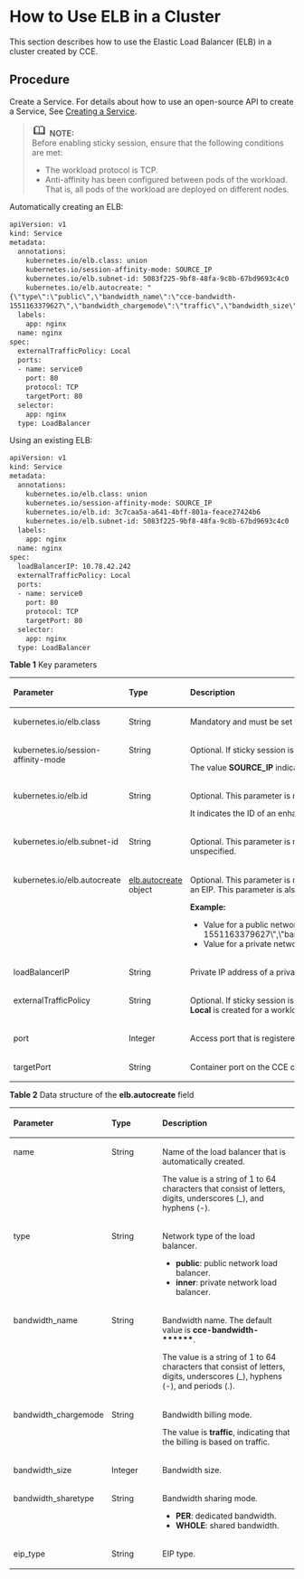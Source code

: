 # How to Use ELB in a Cluster<a name="cce_02_0087"></a>

This section describes how to use the Elastic Load Balancer \(ELB\) in a cluster created by CCE.

## Procedure<a name="section50156865193415"></a>

Create a Service. For details about how to use an open-source API to create a Service, See  [Creating a Service](creating-a-service.md).

>![](public_sys-resources/icon-note.gif) **NOTE:**   
>Before enabling sticky session, ensure that the following conditions are met:  
>-   The workload protocol is TCP.  
>-   Anti-affinity has been configured between pods of the workload. That is, all pods of the workload are deployed on different nodes.  

Automatically creating an ELB:

```
apiVersion: v1 
kind: Service 
metadata: 
  annotations:   
    kubernetes.io/elb.class: union
    kubernetes.io/session-affinity-mode: SOURCE_IP
    kubernetes.io/elb.subnet-id: 5083f225-9bf8-48fa-9c8b-67bd9693c4c0
    kubernetes.io/elb.autocreate: "{\"type\":\"public\",\"bandwidth_name\":\"cce-bandwidth-1551163379627\",\"bandwidth_chargemode\":\"traffic\",\"bandwidth_size\":5,\"bandwidth_sharetype\":\"PER\",\"eip_type\":\"5_bgp\",\"name\":\"james\"}"
  labels: 
    app: nginx 
  name: nginx 
spec: 
  externalTrafficPolicy: Local
  ports: 
  - name: service0 
    port: 80
    protocol: TCP 
    targetPort: 80
  selector: 
    app: nginx 
  type: LoadBalancer
```

Using an existing ELB:

```
apiVersion: v1 
kind: Service 
metadata: 
  annotations:   
    kubernetes.io/elb.class: union
    kubernetes.io/session-affinity-mode: SOURCE_IP
    kubernetes.io/elb.id: 3c7caa5a-a641-4bff-801a-feace27424b6
    kubernetes.io/elb.subnet-id: 5083f225-9bf8-48fa-9c8b-67bd9693c4c0
  labels: 
    app: nginx 
  name: nginx 
spec: 
  loadBalancerIP: 10.78.42.242
  externalTrafficPolicy: Local
  ports: 
  - name: service0 
    port: 80
    protocol: TCP 
    targetPort: 80
  selector: 
    app: nginx 
  type: LoadBalancer
```

**Table  1**  Key parameters

<a name="table1819001615355"></a>
<table><thead align="left"><tr id="row1519121663519"><th class="cellrowborder" valign="top" width="34.28657134286571%" id="mcps1.2.4.1.1"><p id="p18191161619356"><a name="p18191161619356"></a><a name="p18191161619356"></a>Parameter</p>
</th>
<th class="cellrowborder" valign="top" width="14.118588141185882%" id="mcps1.2.4.1.2"><p id="p1191141613357"><a name="p1191141613357"></a><a name="p1191141613357"></a>Type</p>
</th>
<th class="cellrowborder" valign="top" width="51.594840515948405%" id="mcps1.2.4.1.3"><p id="p1919116161353"><a name="p1919116161353"></a><a name="p1919116161353"></a>Description</p>
</th>
</tr>
</thead>
<tbody><tr id="row7430236123515"><td class="cellrowborder" valign="top" width="34.28657134286571%" headers="mcps1.2.4.1.1 "><p id="p2430336153520"><a name="p2430336153520"></a><a name="p2430336153520"></a>kubernetes.io/elb.class</p>
</td>
<td class="cellrowborder" valign="top" width="14.118588141185882%" headers="mcps1.2.4.1.2 "><p id="p19430103693512"><a name="p19430103693512"></a><a name="p19430103693512"></a>String</p>
</td>
<td class="cellrowborder" valign="top" width="51.594840515948405%" headers="mcps1.2.4.1.3 "><p id="p1380805311426"><a name="p1380805311426"></a><a name="p1380805311426"></a>Mandatory and must be set to <span class="uicontrol" id="uicontrol16781216134315"><a name="uicontrol16781216134315"></a><a name="uicontrol16781216134315"></a><b>union</b></span> if an enhanced load balancer is in use.</p>
</td>
</tr>
<tr id="row15191171618357"><td class="cellrowborder" valign="top" width="34.28657134286571%" headers="mcps1.2.4.1.1 "><p id="p204451615124716"><a name="p204451615124716"></a><a name="p204451615124716"></a>kubernetes.io/session-affinity-mode</p>
</td>
<td class="cellrowborder" valign="top" width="14.118588141185882%" headers="mcps1.2.4.1.2 "><p id="p1090683224719"><a name="p1090683224719"></a><a name="p1090683224719"></a>String</p>
</td>
<td class="cellrowborder" valign="top" width="51.594840515948405%" headers="mcps1.2.4.1.3 "><p id="p12830929125713"><a name="p12830929125713"></a><a name="p12830929125713"></a>Optional. If sticky session is enabled, add this parameter.</p>
<p id="p16904132104710"><a name="p16904132104710"></a><a name="p16904132104710"></a>The value <strong id="b10851032194318"><a name="b10851032194318"></a><a name="b10851032194318"></a>SOURCE_IP</strong> indicates that listeners ensure sticky session based on source IP addresses.</p>
</td>
</tr>
<tr id="row81941516153513"><td class="cellrowborder" valign="top" width="34.28657134286571%" headers="mcps1.2.4.1.1 "><p id="p4764162894719"><a name="p4764162894719"></a><a name="p4764162894719"></a>kubernetes.io/elb.id</p>
</td>
<td class="cellrowborder" valign="top" width="14.118588141185882%" headers="mcps1.2.4.1.2 "><p id="p77621528184710"><a name="p77621528184710"></a><a name="p77621528184710"></a>String</p>
</td>
<td class="cellrowborder" valign="top" width="51.594840515948405%" headers="mcps1.2.4.1.3 "><p id="p59344376579"><a name="p59344376579"></a><a name="p59344376579"></a>Optional. This parameter is mandatory if an existing ELB is used.</p>
<p id="p416573016509"><a name="p416573016509"></a><a name="p416573016509"></a>It indicates the ID of an enhanced load balancer.</p>
</td>
</tr>
<tr id="row201957167350"><td class="cellrowborder" valign="top" width="34.28657134286571%" headers="mcps1.2.4.1.1 "><p id="p18758202864719"><a name="p18758202864719"></a><a name="p18758202864719"></a>kubernetes.io/elb.subnet-id</p>
</td>
<td class="cellrowborder" valign="top" width="14.118588141185882%" headers="mcps1.2.4.1.2 "><p id="p336744055219"><a name="p336744055219"></a><a name="p336744055219"></a>String</p>
</td>
<td class="cellrowborder" valign="top" width="51.594840515948405%" headers="mcps1.2.4.1.3 "><p id="p2075662814474"><a name="p2075662814474"></a><a name="p2075662814474"></a>Optional. This parameter is mandatory only if a load balancer will be automatically created. For clusters of v1.11.7-r0 or later, this parameter can be left unspecified.</p>
</td>
</tr>
<tr id="row1719518169356"><td class="cellrowborder" valign="top" width="34.28657134286571%" headers="mcps1.2.4.1.1 "><p id="p9754162844712"><a name="p9754162844712"></a><a name="p9754162844712"></a>kubernetes.io/elb.autocreate</p>
</td>
<td class="cellrowborder" valign="top" width="14.118588141185882%" headers="mcps1.2.4.1.2 "><p id="en-us_topic_0079615000_p32706975"><a name="en-us_topic_0079615000_p32706975"></a><a name="en-us_topic_0079615000_p32706975"></a><a href="#table19417184671919">elb.autocreate</a> object</p>
</td>
<td class="cellrowborder" valign="top" width="51.594840515948405%" headers="mcps1.2.4.1.3 "><p id="p127521028194718"><a name="p127521028194718"></a><a name="p127521028194718"></a>Optional. This parameter is mandatory if a public network load balancer will be automatically created. The system will create an enhanced load balancer and an EIP. This parameter is also mandatory if a private network load balancer will be automatically created. The system will create an enhanced load balancer.</p>
<p id="p115519391615"><a name="p115519391615"></a><a name="p115519391615"></a><strong id="b1574518310446"><a name="b1574518310446"></a><a name="b1574518310446"></a>Example:</strong></p>
<a name="ul286913611614"></a><a name="ul286913611614"></a><ul id="ul286913611614"><li>Value for a public network load balancer that is automatically created: "{\"type\":\"public\",\"bandwidth_name\":\"cce-bandwidth-1551163379627\",\"bandwidth_chargemode\":\"traffic\",\"bandwidth_size\":5,\"bandwidth_sharetype\":\"PER\",\"eip_type\":\"5_bgp\",\"name\":\"james\"}"</li><li>Value for a private network load balancer that is automatically created: "{\"type\":\"inner\"}"</li></ul>
</td>
</tr>
<tr id="row121515334113"><td class="cellrowborder" valign="top" width="34.28657134286571%" headers="mcps1.2.4.1.1 "><p id="p92162033131111"><a name="p92162033131111"></a><a name="p92162033131111"></a>loadBalancerIP</p>
</td>
<td class="cellrowborder" valign="top" width="14.118588141185882%" headers="mcps1.2.4.1.2 "><p id="en-us_topic_0079615000_p47822814"><a name="en-us_topic_0079615000_p47822814"></a><a name="en-us_topic_0079615000_p47822814"></a>String</p>
</td>
<td class="cellrowborder" valign="top" width="51.594840515948405%" headers="mcps1.2.4.1.3 "><p id="p7217113331120"><a name="p7217113331120"></a><a name="p7217113331120"></a>Private IP address of a private network load balancer or public IP address of a public network load balancer.</p>
</td>
</tr>
<tr id="row14980162901115"><td class="cellrowborder" valign="top" width="34.28657134286571%" headers="mcps1.2.4.1.1 "><p id="p398162913117"><a name="p398162913117"></a><a name="p398162913117"></a>externalTrafficPolicy</p>
</td>
<td class="cellrowborder" valign="top" width="14.118588141185882%" headers="mcps1.2.4.1.2 "><p id="p142173231413"><a name="p142173231413"></a><a name="p142173231413"></a>String</p>
</td>
<td class="cellrowborder" valign="top" width="51.594840515948405%" headers="mcps1.2.4.1.3 "><p id="p119811329111112"><a name="p119811329111112"></a><a name="p119811329111112"></a>Optional. If sticky session is enabled, add this parameter so requests are transferred to a fixed node. If a LoadBalancer Service with this parameter set to <strong id="b134197138450"><a name="b134197138450"></a><a name="b134197138450"></a>Local</strong> is created for a workload, the workload can be accessed only when the client is installed on the same node as the server.</p>
</td>
</tr>
<tr id="row17120113981313"><td class="cellrowborder" valign="top" width="34.28657134286571%" headers="mcps1.2.4.1.1 "><p id="p17120639161311"><a name="p17120639161311"></a><a name="p17120639161311"></a>port</p>
</td>
<td class="cellrowborder" valign="top" width="14.118588141185882%" headers="mcps1.2.4.1.2 "><p id="p1120939161311"><a name="p1120939161311"></a><a name="p1120939161311"></a>Integer</p>
</td>
<td class="cellrowborder" valign="top" width="51.594840515948405%" headers="mcps1.2.4.1.3 "><p id="p1120163961310"><a name="p1120163961310"></a><a name="p1120163961310"></a>Access port that is registered on the load balancer and mapped to the cluster-internal IP address.</p>
</td>
</tr>
<tr id="row02694357138"><td class="cellrowborder" valign="top" width="34.28657134286571%" headers="mcps1.2.4.1.1 "><p id="p627233515132"><a name="p627233515132"></a><a name="p627233515132"></a>targetPort</p>
</td>
<td class="cellrowborder" valign="top" width="14.118588141185882%" headers="mcps1.2.4.1.2 "><p id="p19272143531318"><a name="p19272143531318"></a><a name="p19272143531318"></a>String</p>
</td>
<td class="cellrowborder" valign="top" width="51.594840515948405%" headers="mcps1.2.4.1.3 "><p id="p8272035161316"><a name="p8272035161316"></a><a name="p8272035161316"></a>Container port on the CCE console.</p>
</td>
</tr>
</tbody>
</table>

**Table  2**  Data structure of the  **elb.autocreate**  field

<a name="table19417184671919"></a>
<table><thead align="left"><tr id="row14418174611912"><th class="cellrowborder" valign="top" width="29.727027297270276%" id="mcps1.2.4.1.1"><p id="p1141924611199"><a name="p1141924611199"></a><a name="p1141924611199"></a>Parameter</p>
</th>
<th class="cellrowborder" valign="top" width="18.678132186781323%" id="mcps1.2.4.1.2"><p id="p1641911466191"><a name="p1641911466191"></a><a name="p1641911466191"></a>Type</p>
</th>
<th class="cellrowborder" valign="top" width="51.594840515948405%" id="mcps1.2.4.1.3"><p id="p1941920463197"><a name="p1941920463197"></a><a name="p1941920463197"></a>Description</p>
</th>
</tr>
</thead>
<tbody><tr id="row194191846181915"><td class="cellrowborder" valign="top" width="29.727027297270276%" headers="mcps1.2.4.1.1 "><p id="p152321411112318"><a name="p152321411112318"></a><a name="p152321411112318"></a>name</p>
</td>
<td class="cellrowborder" valign="top" width="18.678132186781323%" headers="mcps1.2.4.1.2 "><p id="p7419646171920"><a name="p7419646171920"></a><a name="p7419646171920"></a>String</p>
</td>
<td class="cellrowborder" valign="top" width="51.594840515948405%" headers="mcps1.2.4.1.3 "><p id="p87791494919"><a name="p87791494919"></a><a name="p87791494919"></a>Name of the load balancer that is automatically created.</p>
<p id="p9912132016296"><a name="p9912132016296"></a><a name="p9912132016296"></a>The value is a string of 1 to 64 characters that consist of letters, digits, underscores (_), and hyphens (-).</p>
</td>
</tr>
<tr id="row142064681919"><td class="cellrowborder" valign="top" width="29.727027297270276%" headers="mcps1.2.4.1.1 "><p id="p20862285225"><a name="p20862285225"></a><a name="p20862285225"></a>type</p>
</td>
<td class="cellrowborder" valign="top" width="18.678132186781323%" headers="mcps1.2.4.1.2 "><p id="p8420746101918"><a name="p8420746101918"></a><a name="p8420746101918"></a>String</p>
</td>
<td class="cellrowborder" valign="top" width="51.594840515948405%" headers="mcps1.2.4.1.3 "><p id="p4703183013491"><a name="p4703183013491"></a><a name="p4703183013491"></a>Network type of the load balancer.</p>
<a name="ul152311045124913"></a><a name="ul152311045124913"></a><ul id="ul152311045124913"><li><strong id="b569141515463"><a name="b569141515463"></a><a name="b569141515463"></a>public</strong>: public network load balancer.</li><li><strong id="b1443315167463"><a name="b1443315167463"></a><a name="b1443315167463"></a>inner</strong>: private network load balancer.</li></ul>
</td>
</tr>
<tr id="row194201046151910"><td class="cellrowborder" valign="top" width="29.727027297270276%" headers="mcps1.2.4.1.1 "><p id="p128042817221"><a name="p128042817221"></a><a name="p128042817221"></a>bandwidth_name</p>
</td>
<td class="cellrowborder" valign="top" width="18.678132186781323%" headers="mcps1.2.4.1.2 "><p id="p1142084619195"><a name="p1142084619195"></a><a name="p1142084619195"></a>String</p>
</td>
<td class="cellrowborder" valign="top" width="51.594840515948405%" headers="mcps1.2.4.1.3 "><p id="p6964103318220"><a name="p6964103318220"></a><a name="p6964103318220"></a>Bandwidth name. The default value is <strong id="b13335121924617"><a name="b13335121924617"></a><a name="b13335121924617"></a>cce-bandwidth-******</strong>.</p>
<p id="p1236952875020"><a name="p1236952875020"></a><a name="p1236952875020"></a>The value is a string of 1 to 64 characters that consist of letters, digits, underscores (_), hyphens (-), and periods (.).</p>
</td>
</tr>
<tr id="row942194619199"><td class="cellrowborder" valign="top" width="29.727027297270276%" headers="mcps1.2.4.1.1 "><p id="p77502811221"><a name="p77502811221"></a><a name="p77502811221"></a>bandwidth_chargemode</p>
</td>
<td class="cellrowborder" valign="top" width="18.678132186781323%" headers="mcps1.2.4.1.2 "><p id="p11421446191914"><a name="p11421446191914"></a><a name="p11421446191914"></a>String</p>
</td>
<td class="cellrowborder" valign="top" width="51.594840515948405%" headers="mcps1.2.4.1.3 "><p id="p3178181495216"><a name="p3178181495216"></a><a name="p3178181495216"></a>Bandwidth billing mode.</p>
<p id="p17993157195913"><a name="p17993157195913"></a><a name="p17993157195913"></a>The value is <strong id="b267410514014"><a name="b267410514014"></a><a name="b267410514014"></a>traffic</strong>, indicating that the billing is based on traffic.</p>
</td>
</tr>
<tr id="row124211046101910"><td class="cellrowborder" valign="top" width="29.727027297270276%" headers="mcps1.2.4.1.1 "><p id="p187492819229"><a name="p187492819229"></a><a name="p187492819229"></a>bandwidth_size</p>
</td>
<td class="cellrowborder" valign="top" width="18.678132186781323%" headers="mcps1.2.4.1.2 "><p id="p114229463196"><a name="p114229463196"></a><a name="p114229463196"></a>Integer</p>
</td>
<td class="cellrowborder" valign="top" width="51.594840515948405%" headers="mcps1.2.4.1.3 "><p id="p12958233152218"><a name="p12958233152218"></a><a name="p12958233152218"></a>Bandwidth size.</p>
</td>
</tr>
<tr id="row1942224601917"><td class="cellrowborder" valign="top" width="29.727027297270276%" headers="mcps1.2.4.1.1 "><p id="p16731228202214"><a name="p16731228202214"></a><a name="p16731228202214"></a>bandwidth_sharetype</p>
</td>
<td class="cellrowborder" valign="top" width="18.678132186781323%" headers="mcps1.2.4.1.2 "><p id="p84221246111913"><a name="p84221246111913"></a><a name="p84221246111913"></a>String</p>
</td>
<td class="cellrowborder" valign="top" width="51.594840515948405%" headers="mcps1.2.4.1.3 "><p id="p188864421731"><a name="p188864421731"></a><a name="p188864421731"></a>Bandwidth sharing mode.</p>
<a name="ul51872412"></a><a name="ul51872412"></a><ul id="ul51872412"><li><strong id="b165472015185110"><a name="b165472015185110"></a><a name="b165472015185110"></a>PER</strong>: dedicated bandwidth.</li><li><strong id="b820421695110"><a name="b820421695110"></a><a name="b820421695110"></a>WHOLE</strong>: shared bandwidth.</li></ul>
</td>
</tr>
<tr id="row1242219461193"><td class="cellrowborder" valign="top" width="29.727027297270276%" headers="mcps1.2.4.1.1 "><p id="p1972102872220"><a name="p1972102872220"></a><a name="p1972102872220"></a>eip_type</p>
</td>
<td class="cellrowborder" valign="top" width="18.678132186781323%" headers="mcps1.2.4.1.2 "><p id="p132201811174611"><a name="p132201811174611"></a><a name="p132201811174611"></a>String</p>
</td>
<td class="cellrowborder" valign="top" width="51.594840515948405%" headers="mcps1.2.4.1.3 "><p id="p11956103372218"><a name="p11956103372218"></a><a name="p11956103372218"></a>EIP type.</p>
</td>
</tr>
</tbody>
</table>

